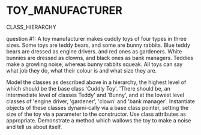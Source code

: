 # TOY_MANUFACTURER
CLASS_HIERARCHY

question #1:
A toy manufacturer makes cuddly toys of four types in three sizes. Some toys are teddy bears, and some are bunny rabbits. Blue teddy bears are dressed as engine drivers. and red ones as gardeners. White bunnies are dressed as clowns, and black ones as bank managers. Teddies make a growling noise, whereas bunny rabbits squeak. All toys can say what job they do, what their colour is and what size they are.

Model the classes as described above in a hierarchy, the highest level of which should be the base class 'Cuddly Toy'. 'There should be, an intermediate level of classes Teddy' and 'Bunny', and at the lowest level classes of 'engine driver, 'gardener', 'clown' and 'bank manager'. Instantiate objects of these classes dynami-cally via a base class pointer, setting the size of the toy via a parameter to the constructor. Use class attributes as appropriate. Demonstrate a method which wallows the toy to make a noise and tell us about itself.

